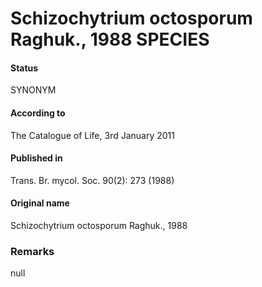 Schizochytrium octosporum Raghuk., 1988 SPECIES
=======

#### Status
SYNONYM

#### According to
The Catalogue of Life, 3rd January 2011

#### Published in
Trans. Br. mycol. Soc. 90(2): 273 (1988)

#### Original name
Schizochytrium octosporum Raghuk., 1988

### Remarks
null